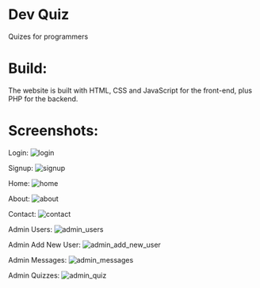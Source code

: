 # Dev Quiz
Quizes for programmers

# Build:
The website is built with HTML, CSS and JavaScript for the front-end, plus PHP for the backend.

# Screenshots:
Login:
![login](https://user-images.githubusercontent.com/27498593/87607817-80049c00-c6fe-11ea-93f5-318f909fc915.jpg)

Signup:
![signup](https://user-images.githubusercontent.com/27498593/87607819-809d3280-c6fe-11ea-9fdb-ae7458fe1ef3.jpg)

Home:
![home](https://user-images.githubusercontent.com/27498593/87607814-7f6c0580-c6fe-11ea-8553-8fa3c6e79d51.jpg)

About:
![about](https://user-images.githubusercontent.com/27498593/87607821-809d3280-c6fe-11ea-8ea6-0ace0e74b644.jpg)

Contact:
![contact](https://user-images.githubusercontent.com/27498593/87607829-81ce5f80-c6fe-11ea-850d-a32e92f8a86b.jpg)

Admin Users:
![admin_users](https://user-images.githubusercontent.com/27498593/87607828-81ce5f80-c6fe-11ea-8b5e-3b083638b1c0.jpg)

Admin Add New User:
![admin_add_new_user](https://user-images.githubusercontent.com/27498593/87607822-8135c900-c6fe-11ea-8f09-5e28e84ea4db.jpg)

Admin Messages:
![admin_messages](https://user-images.githubusercontent.com/27498593/87607824-8135c900-c6fe-11ea-8043-e15f96bccc65.jpg)

Admin Quizzes:
![admin_quiz](https://user-images.githubusercontent.com/27498593/87607826-8135c900-c6fe-11ea-9cf0-69f82b530736.jpg)
